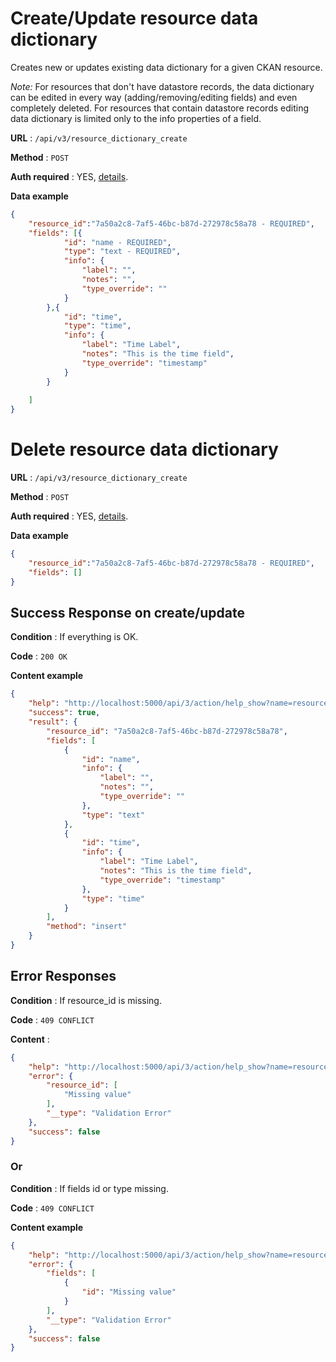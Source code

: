 # Create/Update resource data dictionary

Creates new or updates existing data dictionary for a given CKAN resource.

*Note:* For resources that don't have datastore records, the data dictionary can be edited in every way (adding/removing/editing fields) and even completely deleted.
For resources that contain datastore records editing data dictionary is limited only to the info properties of a field.

**URL** : `/api/v3/resource_dictionary_create`

**Method** : `POST`

**Auth required** : YES, [details](https://docs.ckan.org/en/2.9/api/#authentication-and-api-tokens).


**Data example**

```json
{
    "resource_id":"7a50a2c8-7af5-46bc-b87d-272978c58a78 - REQUIRED",
    "fields": [{
            "id": "name - REQUIRED",
            "type": "text - REQUIRED",
            "info": {
                "label": "",
                "notes": "",
                "type_override": ""
            }
        },{
            "id": "time",
            "type": "time",
            "info": {
                "label": "Time Label",
                "notes": "This is the time field",
                "type_override": "timestamp"
            }
        }
        
    ]
}
```

# Delete resource data dictionary

**URL** : `/api/v3/resource_dictionary_create`

**Method** : `POST`

**Auth required** : YES, [details](https://docs.ckan.org/en/2.9/api/#authentication-and-api-tokens).

**Data example**

```json
{
    "resource_id":"7a50a2c8-7af5-46bc-b87d-272978c58a78 - REQUIRED",
    "fields": []
}
```

## Success Response on create/update

**Condition** : If everything is OK.

**Code** : `200 OK`

**Content example**

```json
{
    "help": "http://localhost:5000/api/3/action/help_show?name=resource_dictionary_create",
    "success": true,
    "result": {
        "resource_id": "7a50a2c8-7af5-46bc-b87d-272978c58a78",
        "fields": [
            {
                "id": "name",
                "info": {
                    "label": "",
                    "notes": "",
                    "type_override": ""
                },
                "type": "text"
            },
            {
                "id": "time",
                "info": {
                    "label": "Time Label",
                    "notes": "This is the time field",
                    "type_override": "timestamp"
                },
                "type": "time"
            }
        ],
        "method": "insert"
    }
}
```

## Error Responses

**Condition** : If resource_id is missing.

**Code** : `409 CONFLICT`

**Content** : 

```json
{
    "help": "http://localhost:5000/api/3/action/help_show?name=resource_dictionary_create",
    "error": {
        "resource_id": [
            "Missing value"
        ],
        "__type": "Validation Error"
    },
    "success": false
}
```

### Or

**Condition** : If fields id or type missing.

**Code** : `409 CONFLICT`

**Content example**

```json
{
    "help": "http://localhost:5000/api/3/action/help_show?name=resource_dictionary_create",
    "error": {
        "fields": [
            {
                "id": "Missing value"
            }
        ],
        "__type": "Validation Error"
    },
    "success": false
}
```
